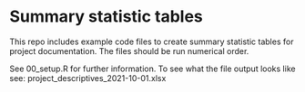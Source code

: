 # Summary statistic tables
This repo includes example code files to create summary statistic tables for project documentation. The files should be run numerical order.

See 00_setup.R for further information.
To see what the file output looks like see: project_descriptives_2021-10-01.xlsx
